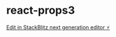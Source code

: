 # react-props3

[Edit in StackBlitz next generation editor ⚡️](https://stackblitz.com/~/github.com/mluighy/react-props3)